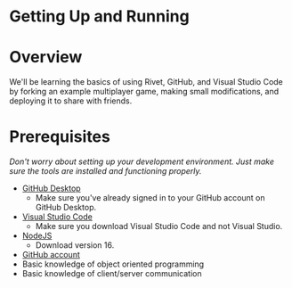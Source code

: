 # Getting Up and Running

# Overview

We'll be learning the basics of using Rivet, GitHub, and Visual Studio Code by forking an example multiplayer game, making small modifications, and deploying it to share with friends.

# Prerequisites

*Don't worry about setting up your development environment. Just make sure the tools are installed and functioning properly.*

- [GitHub Desktop](https://desktop.github.com)
    - Make sure you've already signed in to your GitHub account on GitHub Desktop.
- [Visual Studio Code](https://code.visualstudio.com)
    - Make sure you download Visual Studio Code and not Visual Studio.
- [NodeJS](https://nodejs.org/en/)
    - Download version 16.
- [GitHub account](https://github.com)
- Basic knowledge of object oriented programming
- Basic knowledge of client/server communication

